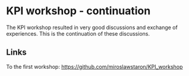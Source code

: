 # KPI workshop - continuation
The KPI workshop resulted in very good discussions and exchange of experiences. This is the continuation of these discussions.

## Links
To the first workshop: https://github.com/miroslawstaron/KPI_workshop </br>
